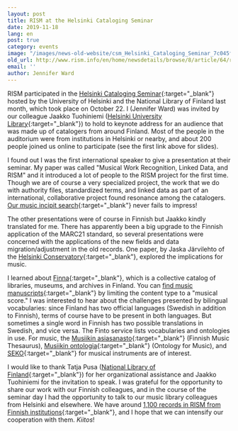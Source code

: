 ```yaml
---
layout: post
title: RISM at the Helsinki Cataloging Seminar
date: 2019-11-18
lang: en
post: true
category: events
image: "/images/news-old-website/csm_Helsinki_Cataloging_Seminar_7c045fa7cb.jpg"
old_url: http://www.rism.info/en/home/newsdetails/browse/8/article/64/rism-at-the-helsinki-cataloging-seminar.html
email: ''
author: Jennifer Ward
---
```


RISM participated in the [Helsinki Cataloging Seminar](https://www.kiwi.fi/pages/viewpage.action?pageId=113248950){:target="_blank"} hosted by the University of Helsinki and the National Library of Finland last month, which took place on October 22. I (Jennifer Ward) was invited by our colleague Jaakko Tuohiniemi ([Helsinki University Library](https://www.helsinki.fi/en/helsinki-university-library){:target="_blank"}) to hold to keynote address for an audience that was made up of catalogers from around Finland. Most of the people in the auditorium were from institutions in Helsinki or nearby, and about 200 people joined us online to participate (see the first link above for slides).

I found out I was the first international speaker to give a presentation at their seminar. My paper was called "Musical Work Recognition, Linked Data, and RISM" and it introduced a lot of people to the RISM project for the first time. Though we are of course a very specialized project, the work that we do with authority files, standardized terms, and linked data as part of an international, collaborative project found resonance among the catalogers. [Our music incipit search](https://opac.rism.info/index.php?id=3&L=0){:target="_blank"} never fails to impress!

The other presentations were of course in Finnish but Jaakko kindly translated for me. There has apparently been a big upgrade to the Finnish application of the MARC21 standard, so several presentations were concerned with the applications of the new fields and data migration/adjustment in the old records. One paper, by Jaska Järvilehto of the [Helsinki Conservatory](https://www.konservatorio.fi/in-english/){:target="_blank"}, explored the implications for music.

I learned about [Finna](https://finna.fi/Content/about?lng=en-gb){:target="_blank"}, which is a collective catalog of libraries, museums, and archives in Finland. You can [find music manuscripts](https://finna.fi/Search/Advanced){:target="_blank"} by limiting the content type to a "musical score." I was interested to hear about the challenges presented by bilingual vocabularies: since Finland has two official languages (Swedish in addition to Finnish), terms of course have to be present in both languages. But sometimes a single word in Finnish has two possible translations in Swedish, and vice versa. The Finto service lists vocabularies and ontologies in use. For music, the [Musiikin asiasanasto](https://finto.fi/musa/en/){:target="_blank"} (Finnish Music Thesaurus), [Musiikin ontologia](https://finto.fi/muso/en/){:target="_blank"} (Ontology for Music), and [SEKO](https://finto.fi/seko/en/){:target="_blank"} for musical instruments are of interest.

I would like to thank Tatja Pusa ([National Library of Finland](https://www.kansalliskirjasto.fi/en){:target="_blank"}) for her organizational assistance and Jaakko Tuohiniemi for the invitation to speak. I was grateful for the opportunity to share our work with our Finnish colleagues, and in the course of the seminar day I had the opportunity to talk to our music library colleagues from Helsinki and elsewhere. We have around [1,100 records in RISM from Finnish institutions](https://opac.rism.info/search?View=rism&siglum=FIN-*&Language=en){:target="_blank"}, and I hope that we can intensify our cooperation with them. _Kiitos_!